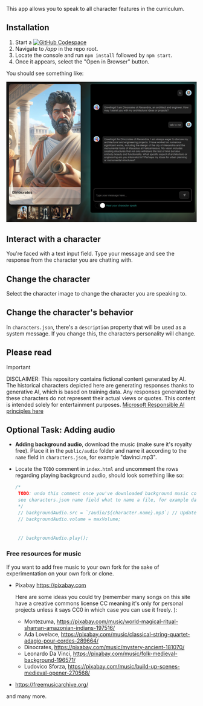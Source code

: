 This app allows you to speak to all character features in the curriculum. 

## Installation

1. Start a [![GitHub Codespace](https://img.shields.io/badge/GitHub-Codespace-brightgreen)](https://codespaces.new/microsoft/generative-ai-with-javascript)
2. Navigate to _/app_ in the repo root.
3. Locate the console and run `npm install` followed by `npm start`. 
4. Once it appears, select the "Open in Browser" button. 

You should see something like:

![Chat app](../docs/images/character-chat.png)

## Interact with a character

You're faced with a text input field. Type your message and see the response from the character you are chatting with.

## Change the character

Select the character image to change the character you are speaking to.

## Change the character's behavior

In `characters.json`, there's a `description` property that will be used as a system message. If you change this, the characters personality will change.

## Please read

> [!IMPORTANT]
> DISCLAIMER: This repository contains fictional content generated by AI. The historical characters depicted here are generating responses thanks to generative AI, which is based on training data. Any responses generated by these characters do not represent their actual views or quotes. This content is intended solely for entertainment purposes. [Microsoft Responsible AI principles here](https://www.microsoft.com/en-us/ai/principles-and-approach/)

## Optional Task: Adding audio

- **Adding background audio**, download the music (make sure it's royalty free). Place it in the `public/audio` folder and name it according to the `name` field in `characters.json`, for example "davinci.mp3". 
- Locate the `TODO` comment in `index.html` and uncomment the rows regarding playing background audio, should look something like so:

   ```javascript
   /*
    TODO: undo this comment once you've downloaded background music corresponding to your character
    see characters.json name field what to name a file, for example davinci.mp3
    */
    // backgroundAudio.src = `/audio/${character.name}.mp3`; // Updated to use character.name
    // backgroundAudio.volume = maxVolume;


    // backgroundAudio.play();
   ``` 

### Free resources for music

If you want to add free music to your own fork for the sake of experimentation on your own fork or clone. 

- Pixabay https://pixabay.com

  Here are some ideas you could try (remember many songs on this site have a creative commons license CC meaning it's only for personal projects unless it says CC0 in which case you can use it freely. ): 

  - Montezuma, https://pixabay.com/music/world-magical-ritual-shaman-amazonian-indians-197516/
  - Ada Lovelace, https://pixabay.com/music/classical-string-quartet-adagio-pour-cordes-289664/
  - Dinocrates, https://pixabay.com/music/mystery-ancient-181070/
  - Leonardo Da Vinci, https://pixabay.com/music/folk-medieval-background-196571/
  - Ludovico Sforza, https://pixabay.com/music/build-up-scenes-medieval-opener-270568/

- https://freemusicarchive.org/

and many more.
